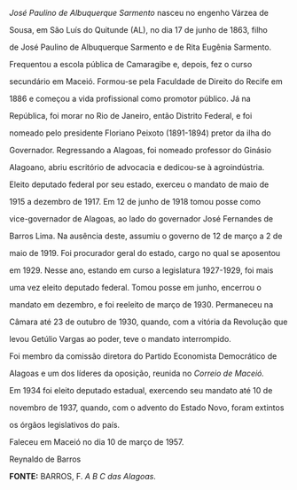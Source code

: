 

*José Paulino de Albuquerque Sarmento* nasceu no engenho Várzea de

Sousa, em São Luís do Quitunde (AL), no dia 17 de junho de 1863, filho

de José Paulino de Albuquerque Sarmento e de Rita Eugênia Sarmento.



Frequentou a escola pública de Camaragibe e, depois, fez o curso

secundário em Maceió. Formou-se pela Faculdade de Direito do Recife em

1886 e começou a vida profissional como promotor público. Já na

República, foi morar no Rio de Janeiro, então Distrito Federal, e foi

nomeado pelo presidente Floriano Peixoto (1891-1894) pretor da ilha do

Governador. Regressando a Alagoas, foi nomeado professor do Ginásio

Alagoano, abriu escritório de advocacia e dedicou-se à agroindústria.



Eleito deputado federal por seu estado, exerceu o mandato de maio de

1915 a dezembro de 1917. Em 12 de junho de 1918 tomou posse como

vice-governador de Alagoas, ao lado do governador José Fernandes de

Barros Lima. Na ausência deste, assumiu o governo de 12 de março a 2 de

maio de 1919. Foi procurador geral do estado, cargo no qual se aposentou

em 1929. Nesse ano, estando em curso a legislatura 1927-1929, foi mais

uma vez eleito deputado federal. Tomou posse em junho, encerrou o

mandato em dezembro, e foi reeleito de março de 1930. Permaneceu na

Câmara até 23 de outubro de 1930, quando, com a vitória da Revolução que

levou Getúlio Vargas ao poder, teve o mandato interrompido.



Foi membro da comissão diretora do Partido Economista Democrático de

Alagoas e um dos líderes da oposição, reunida no *Correio de Maceió.*



Em 1934 foi eleito deputado estadual, exercendo seu mandato até 10 de

novembro de 1937, quando, com o advento do Estado Novo, foram extintos

os órgãos legislativos do país.



Faleceu em Maceió no dia 10 de março de 1957.



Reynaldo de Barros



**FONTE:** BARROS, F. *A B C das Alagoas*.

